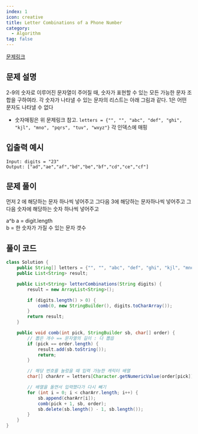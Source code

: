 ```yaml
---
index: 1
icon: creative
title: Letter Combinations of a Phone Number
category:
  - Algorithm
tag: false
---
```


[문제링크](https://leetcode.com/problems/letter-combinations-of-a-phone-number/)

## 문제 설명

2-9의 숫자로 이루어진 문자열이 주어질 때, 숫자가 표현할 수 있는 모든 가능한 문자 조합을 구하여라. 각 숫자가 나타낼 수 있는 문자의 리스트는 아래 그림과 같다. 1은 어떤 문자도 나타낼 수 없다

- 숫자매핑은 위 문제링크 참고.
  `letters = {"", "", "abc", "def", "ghi", "kjl", "mno", "pqrs", "tuv", "wxyz"}` 각 인덱스에 매핑

## 입출력 예시

```
Input: digits = "23"
Output: ["ad","ae","af","bd","be","bf","cd","ce","cf"]
```

## 문제 풀이

먼저 2 에 해당하는 문자 하나씩 넣어주고
그다음 3에 해당하는 문자하나씩 넣어주고
그다음 숫자에 해당하는 숫자 하나씩 넣어주고

a^b
a = digit.length  
b = 한 숫자가 가질 수 있는 문자 갯수

## 풀이 코드

```java
class Solution {
    public String[] letters = {"", "", "abc", "def", "ghi", "kjl", "mno", "pqrs", "tuv", "wxyz"};
    public List<String> result;

    public List<String> letterCombinations(String digits) {
        result = new ArrayList<String>();

        if (digits.length() > 0) {
            comb(0, new StringBuilder(), digits.toCharArray());
        }
        return result;
    }

    public void comb(int pick, StringBuilder sb, char[] order) {
        // 뽑은 개수 == 문자열의 길이 : 다 뽑읍
        if (pick == order.length) {
            result.add(sb.toString());
            return;
        }

        // 해당 번호를 눌렀을 때 입력 가능한 캐릭터 배열
        char[] charArr = letters[Character.getNumericValue(order[pick])].toCharArray();

        // 배열을 돌면서 입력했다가 다시 빼기
        for (int i = 0; i < charArr.length; i++) {
            sb.append(charArr[i]);
            comb(pick + 1, sb, order);
            sb.delete(sb.length() - 1, sb.length());
        }
    }
}
```

